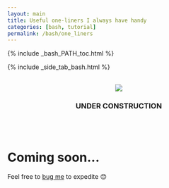 ```yaml
---
layout: main
title: Useful one-liners I always have handy
categories: [bash, tutorial]
permalink: /bash/one_liners
---
```


{% include _bash_PATH_toc.html %}

{% include _side_tab_bash.html %}

<br>
<center><img src="{{ site.url }}/images/under_construction.jpeg"></center>
<center><h3>UNDER CONSTRUCTION</h3></center>
<br>
<br>

# Coming soon...

Feel free to [bug me](https://twitter.com/AstrobioMike) to expedite 😊
